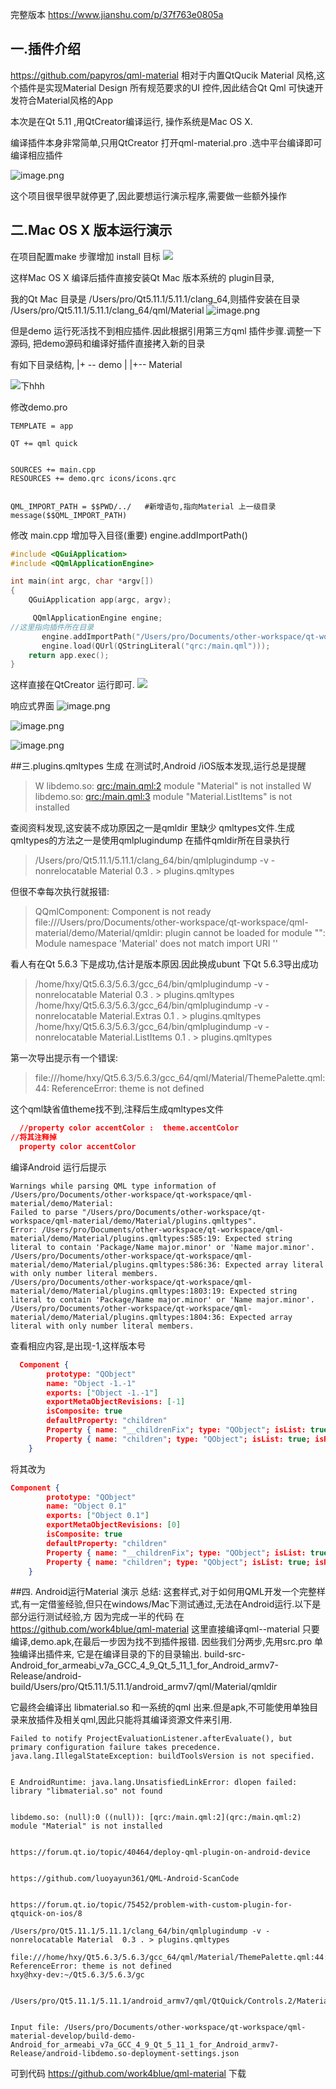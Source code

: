完整版本  https://www.jianshu.com/p/37f763e0805a

## 一.插件介绍

https://github.com/papyros/qml-material
相对于内置QtQucik Material 风格,这个插件是实现Material Design 所有规范要求的UI 控件,因此结合Qt Qml 可快速开发符合Material风格的App

本次是在Qt 5.11 ,用QtCreator编译运行, 操作系统是Mac OS X.

编译插件本身非常简单,只用QtCreator 打开qml-material.pro .选中平台编译即可编译相应插件


![image.png](https://upload-images.jianshu.io/upload_images/1493747-09ccb63697d945e9.png?imageMogr2/auto-orient/strip%7CimageView2/2/w/1240)


这个项目很早很早就停更了,因此要想运行演示程序,需要做一些额外操作

## 二.Mac OS X 版本运行演示
在项目配置make 步骤增加 install 目标
 ![
](https://upload-images.jianshu.io/upload_images/1493747-bbaa98fb4f5a05de.png?imageMogr2/auto-orient/strip%7CimageView2/2/w/1240)

这样Mac OS X 编译后插件直接安装Qt Mac 版本系统的 plugin目录,

我的Qt  Mac 目录是 /Users/pro/Qt5.11.1/5.11.1/clang_64,则插件安装在目录
/Users/pro/Qt5.11.1/5.11.1/clang_64/qml/Material
![image.png](https://upload-images.jianshu.io/upload_images/1493747-1119ee6c987d1d6c.png?imageMogr2/auto-orient/strip%7CimageView2/2/w/1240)

但是demo 运行死活找不到相应插件.因此根据引用第三方qml 插件步骤.调整一下源码,
把demo源码和编译好插件直接拷入新的目录

有如下目录结构,
  |+ -- demo
  |
  |+--  Material

![下hhh](https://upload-images.jianshu.io/upload_images/1493747-e3e7fc67fc785c68.png?imageMogr2/auto-orient/strip%7CimageView2/2/w/1240)

修改demo.pro 
```
TEMPLATE = app

QT += qml quick


SOURCES += main.cpp
RESOURCES += demo.qrc icons/icons.qrc


QML_IMPORT_PATH = $$PWD/../   #新增语句,指向Material 上一级目录
message($$QML_IMPORT_PATH)
```
修改 main.cpp 增加导入目径(重要)  engine.addImportPath()
```cpp
#include <QGuiApplication>
#include <QQmlApplicationEngine>

int main(int argc, char *argv[])
{
    QGuiApplication app(argc, argv);

     QQmlApplicationEngine engine;
//这里指向插件所在目录
       engine.addImportPath("/Users/pro/Documents/other-workspace/qt-workspace/qml-material/Material"); 
       engine.load(QUrl(QStringLiteral("qrc:/main.qml")));
    return app.exec();
}
```
这样直接在QtCreator 运行即可.
![](https://upload-images.jianshu.io/upload_images/1493747-61a9a3e295c41b18.png?imageMogr2/auto-orient/strip%7CimageView2/2/w/1240)

响应式界面
![image.png](https://upload-images.jianshu.io/upload_images/1493747-ca756409ffbf8f7f.png?imageMogr2/auto-orient/strip%7CimageView2/2/w/1240)

![image.png](https://upload-images.jianshu.io/upload_images/1493747-fc97e6b1089ac0d6.png?imageMogr2/auto-orient/strip%7CimageView2/2/w/1240)

![image.png](https://upload-images.jianshu.io/upload_images/1493747-eb01abc2007017f0.png?imageMogr2/auto-orient/strip%7CimageView2/2/w/1240)

##三.plugins.qmltypes 生成
在测试时,Android /iOS版本发现,运行总是提醒

>W libdemo.so: [qrc:/main.qml:2](qrc:/main.qml:2) module "Material" is not installed
>W libdemo.so: [qrc:/main.qml:3](qrc:/main.qml:3) module "Material.ListItems" is not installed

查阅资料发现,这安装不成功原因之一是qmldir 里缺少 qmltypes文件.生成qmltypes的方法之一是使用qmlplugindump
在插件qmldir所在目录执行

>/Users/pro/Qt5.11.1/5.11.1/clang_64/bin/qmlplugindump -v -nonrelocatable Material  0.3 . > plugins.qmltypes

但很不幸每次执行就报错:
> QQmlComponent: Component is not ready
file:///Users/pro/Documents/other-workspace/qt-workspace/qml-material/demo/Material/qmldir: plugin cannot be loaded for module "": Module namespace 'Material' does not match import URI ''



看人有在Qt 5.6.3 下是成功,估计是版本原因.因此换成ubunt 下Qt 5.6.3导出成功
>/home/hxy/Qt5.6.3/5.6.3/gcc_64/bin/qmlplugindump -v -nonrelocatable Material  0.3 . > plugins.qmltypes
/home/hxy/Qt5.6.3/5.6.3/gcc_64/bin/qmlplugindump -v -nonrelocatable Material.Extras 0.1 . > plugins.qmltypes
/home/hxy/Qt5.6.3/5.6.3/gcc_64/bin/qmlplugindump -v -nonrelocatable Material.ListItems 0.1 . > plugins.qmltypes




第一次导出提示有一个错误:

>file:///home/hxy/Qt5.6.3/5.6.3/gcc_64/qml/Material/ThemePalette.qml:44: ReferenceError: theme is not defined

这个qml缺省值theme找不到,注释后生成qmltypes文件
```json
  //property color accentColor :  theme.accentColor
//将其注释掉
  property color accentColor
 ```

编译Android 运行后提示
```
Warnings while parsing QML type information of /Users/pro/Documents/other-workspace/qt-workspace/qml-material/demo/Material:
Failed to parse "/Users/pro/Documents/other-workspace/qt-workspace/qml-material/demo/Material/plugins.qmltypes".
Error: /Users/pro/Documents/other-workspace/qt-workspace/qml-material/demo/Material/plugins.qmltypes:585:19: Expected string literal to contain 'Package/Name major.minor' or 'Name major.minor'.
/Users/pro/Documents/other-workspace/qt-workspace/qml-material/demo/Material/plugins.qmltypes:586:36: Expected array literal with only number literal members.
/Users/pro/Documents/other-workspace/qt-workspace/qml-material/demo/Material/plugins.qmltypes:1803:19: Expected string literal to contain 'Package/Name major.minor' or 'Name major.minor'.
/Users/pro/Documents/other-workspace/qt-workspace/qml-material/demo/Material/plugins.qmltypes:1804:36: Expected array literal with only number literal members.
```
查看相应内容,是出现-1,这样版本号
```json
  Component {
        prototype: "QObject"
        name: "Object -1.-1"
        exports: ["Object -1.-1"]
        exportMetaObjectRevisions: [-1]
        isComposite: true
        defaultProperty: "children"
        Property { name: "__childrenFix"; type: "QObject"; isList: true; isReadonly: true }
        Property { name: "children"; type: "QObject"; isList: true; isReadonly: true }
    }
```
将其改为
```json
Component {
        prototype: "QObject"
        name: "Object 0.1"
        exports: ["Object 0.1"]
        exportMetaObjectRevisions: [0]
        isComposite: true
        defaultProperty: "children"
        Property { name: "__childrenFix"; type: "QObject"; isList: true; isReadonly: true }
        Property { name: "children"; type: "QObject"; isList: true; isReadonly: true }
    }
```
##四. Android运行Material 演示
总结: 这套样式,对于如何用QML开发一个完整样式,有一定借鉴经验,但只在windows/Mac下测试通过,无法在Android运行.以下是部分运行测试经验,方
因为完成一半的代码 在 https://github.com/work4blue/qml-material 
这里直接编译qml--material 只要编译,demo.apk,在最后一步因为找不到插件报错.
因些我们分两步,先用src.pro 单独编译出插件来,
它是在编译目录的下的目录输出.
build-src-Android_for_armeabi_v7a_GCC_4_9_Qt_5_11_1_for_Android_armv7-Release/android-build/Users/pro/Qt5.11.1/5.11.1/android_armv7/qml/Material/qmldir


它最终会编译出 libmaterial.so 和一系统的qml 出来.但是apk,不可能使用单独目录来放插件及相关qml,因此只能将其编译资源文件来引用.

```
Failed to notify ProjectEvaluationListener.afterEvaluate(), but primary configuration failure takes precedence.
java.lang.IllegalStateException: buildToolsVersion is not specified.


E AndroidRuntime: java.lang.UnsatisfiedLinkError: dlopen failed: library "libmaterial.so" not found


libdemo.so: (null):0 ((null)): [qrc:/main.qml:2](qrc:/main.qml:2) module "Material" is not installed


https://forum.qt.io/topic/40464/deploy-qml-plugin-on-android-device


https://github.com/luoyayun361/QML-Android-ScanCode


https://forum.qt.io/topic/75452/problem-with-custom-plugin-for-qtquick-on-ios/8
 
/Users/pro/Qt5.11.1/5.11.1/clang_64/bin/qmlplugindump -v -nonrelocatable Material  0.3 . > plugins.qmltypes

file:///home/hxy/Qt5.6.3/5.6.3/gcc_64/qml/Material/ThemePalette.qml:44: ReferenceError: theme is not defined
hxy@hxy-dev:~/Qt5.6.3/5.6.3/gc


/Users/pro/Qt5.11.1/5.11.1/android_armv7/qml/QtQuick/Controls.2/Material/


Input file: /Users/pro/Documents/other-workspace/qt-workspace/qml-material-develop/build-demo-Android_for_armeabi_v7a_GCC_4_9_Qt_5_11_1_for_Android_armv7-Release/android-libdemo.so-deployment-settings.json
```

可到代码 https://github.com/work4blue/qml-material 下载